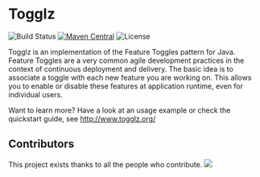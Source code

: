 # Togglz
![Build Status](https://github.com/togglz/togglz/workflows/Java%20CI/badge.svg)
[![Maven Central](https://img.shields.io/maven-central/v/org.togglz/togglz-core.svg)](https://maven-badges.herokuapp.com/maven-central/org.togglz/togglz-core)
![License](https://img.shields.io/github/license/togglz/togglz)

Togglz is an implementation of the Feature Toggles pattern for Java. Feature Toggles are a very common agile development practices in the context of continuous deployment and delivery. The basic idea is to associate a toggle with each new feature you are working on. This allows you to enable or disable these features at application runtime, even for individual users.

Want to learn more? Have a look at an usage example or check the quickstart guide, see http://www.togglz.org/ 

## Contributors

This project exists thanks to all the people who contribute. 
<a href="../../graphs/contributors"><img src="https://opencollective.com/togglz/contributors.svg?width=890" /></a>

